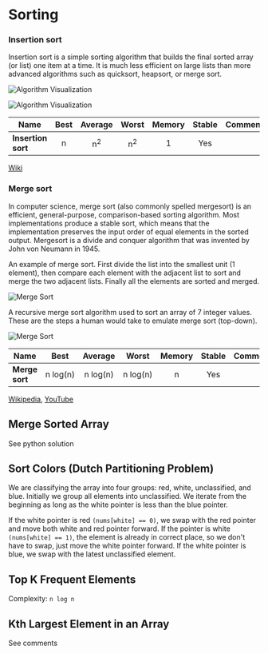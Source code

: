 # Sorting

### Insertion sort

Insertion sort is a simple sorting algorithm that builds
the final sorted array (or list) one item at a time.
It is much less efficient on large lists than more
advanced algorithms such as quicksort, heapsort, or merge
sort.

![Algorithm Visualization](https://upload.wikimedia.org/wikipedia/commons/4/42/Insertion_sort.gif)

![Algorithm Visualization](https://upload.wikimedia.org/wikipedia/commons/0/0f/Insertion-sort-example-300px.gif)

| Name               | Best |    Average    |     Worst     | Memory | Stable | Comments |
| ------------------ | :--: | :-----------: | :-----------: | :----: | :----: | :------- |
| **Insertion sort** |  n   | n<sup>2</sup> | n<sup>2</sup> |   1    |  Yes   |          |

[Wiki](https://en.wikipedia.org/wiki/Insertion_sort)

### Merge sort

In computer science, merge sort (also commonly spelled
mergesort) is an efficient, general-purpose,
comparison-based sorting algorithm. Most implementations
produce a stable sort, which means that the implementation
preserves the input order of equal elements in the sorted
output. Mergesort is a divide and conquer algorithm that
was invented by John von Neumann in 1945.

An example of merge sort. First divide the list into
the smallest unit (1 element), then compare each
element with the adjacent list to sort and merge the
two adjacent lists. Finally all the elements are sorted
and merged.

![Merge Sort](https://upload.wikimedia.org/wikipedia/commons/c/cc/Merge-sort-example-300px.gif)

A recursive merge sort algorithm used to sort an array of 7
integer values. These are the steps a human would take to
emulate merge sort (top-down).

![Merge Sort](https://upload.wikimedia.org/wikipedia/commons/e/e6/Merge_sort_algorithm_diagram.svg)

| Name           |     Best      |    Average    |     Worst     | Memory | Stable | Comments |
| -------------- | :-----------: | :-----------: | :-----------: | :----: | :----: | :------- |
| **Merge sort** | n&nbsp;log(n) | n&nbsp;log(n) | n&nbsp;log(n) |   n    |  Yes   |          |

[Wikipedia](https://en.wikipedia.org/wiki/Merge_sort),
[YouTube](https://www.youtube.com/watch?v=KF2j-9iSf4Q&index=27&list=PLLXdhg_r2hKA7DPDsunoDZ-Z769jWn4R8)

## Merge Sorted Array

See python solution

## Sort Colors (Dutch Partitioning Problem)

We are classifying the array into four groups: red, white, unclassified, and blue. Initially we group all elements into unclassified. We iterate from the beginning as long as the white pointer is less than the blue pointer.

If the white pointer is red `(nums[white] == 0)`, we swap with the red pointer and move both white and red pointer forward. If the pointer is white `(nums[white] == 1)`, the element is already in correct place, so we don't have to swap, just move the white pointer forward. If the white pointer is blue, we swap with the latest unclassified element.

## Top K Frequent Elements

Complexity: `n log n`

## Kth Largest Element in an Array

See comments
